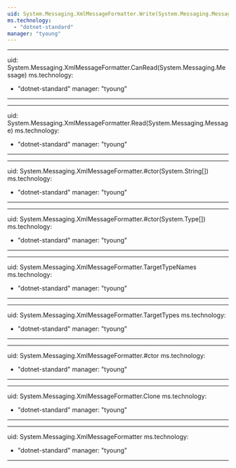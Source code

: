 ```yaml
---
uid: System.Messaging.XmlMessageFormatter.Write(System.Messaging.Message,System.Object)
ms.technology: 
  - "dotnet-standard"
manager: "tyoung"
---
```


---
uid: System.Messaging.XmlMessageFormatter.CanRead(System.Messaging.Message)
ms.technology: 
  - "dotnet-standard"
manager: "tyoung"
---

---
uid: System.Messaging.XmlMessageFormatter.Read(System.Messaging.Message)
ms.technology: 
  - "dotnet-standard"
manager: "tyoung"
---

---
uid: System.Messaging.XmlMessageFormatter.#ctor(System.String[])
ms.technology: 
  - "dotnet-standard"
manager: "tyoung"
---

---
uid: System.Messaging.XmlMessageFormatter.#ctor(System.Type[])
ms.technology: 
  - "dotnet-standard"
manager: "tyoung"
---

---
uid: System.Messaging.XmlMessageFormatter.TargetTypeNames
ms.technology: 
  - "dotnet-standard"
manager: "tyoung"
---

---
uid: System.Messaging.XmlMessageFormatter.TargetTypes
ms.technology: 
  - "dotnet-standard"
manager: "tyoung"
---

---
uid: System.Messaging.XmlMessageFormatter.#ctor
ms.technology: 
  - "dotnet-standard"
manager: "tyoung"
---

---
uid: System.Messaging.XmlMessageFormatter.Clone
ms.technology: 
  - "dotnet-standard"
manager: "tyoung"
---

---
uid: System.Messaging.XmlMessageFormatter
ms.technology: 
  - "dotnet-standard"
manager: "tyoung"
---
